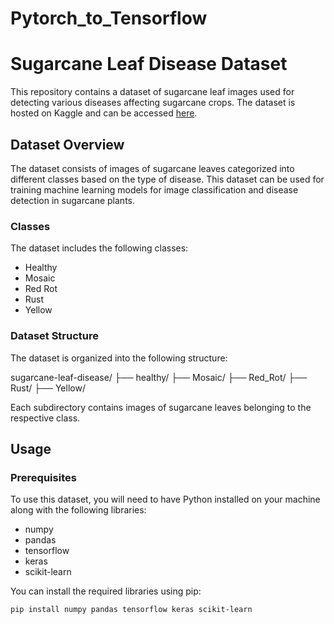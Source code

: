 # Pytorch_to_Tensorflow

# Sugarcane Leaf Disease Dataset

This repository contains a dataset of sugarcane leaf images used for detecting various diseases affecting sugarcane crops. The dataset is hosted on Kaggle and can be accessed [here](https://www.kaggle.com/datasets/nuruzzamankallol/sugarcane-leaf-disease).

## Dataset Overview

The dataset consists of images of sugarcane leaves categorized into different classes based on the type of disease. This dataset can be used for training machine learning models for image classification and disease detection in sugarcane plants.

### Classes

The dataset includes the following classes:
- Healthy
- Mosaic
- Red Rot
- Rust
- Yellow

### Dataset Structure

The dataset is organized into the following structure:

sugarcane-leaf-disease/
├── healthy/
├── Mosaic/
├── Red_Rot/
├── Rust/
├── Yellow/



Each subdirectory contains images of sugarcane leaves belonging to the respective class.

## Usage

### Prerequisites

To use this dataset, you will need to have Python installed on your machine along with the following libraries:
- numpy
- pandas
- tensorflow
- keras
- scikit-learn

You can install the required libraries using pip:

```bash
pip install numpy pandas tensorflow keras scikit-learn
